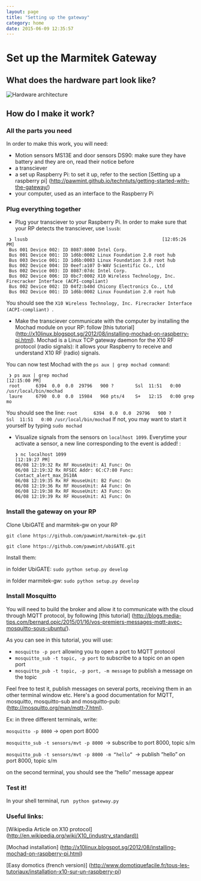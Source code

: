 ```yaml
---
layout: page
title: "Setting up the gateway"
category: home
date: 2015-06-09 12:35:57
---
```


# Set up the Marmitek Gateway

## What does the hardware part look like?

![Hardware architecture](https://github.com/pawmint/techntuts/blob/gh-pages/images/hardware.png?raw=true)

## How do I make it work?


### All the parts you need


In order to make this work, you will need:

* Motion sensors MS13E and door sensors DS90: make sure they have battery and they are on, read their notice before
* a transciever
* a set up Raspberry Pi: to set it up, refer to the section [Setting up a raspberry pi] (http://pawmint.github.io/techntuts/getting-started-with-the-gateway/)
* your computer, used as an interface to the Raspberry Pi 


### Plug everything together



* Plug your transciever to your Raspberry Pi. In order to make sure that your RP detects the transciever, use ```lsusb```:

```
 ❯ lsusb                                                  [12:05:26 PM] 
 Bus 001 Device 002: ID 8087:8000 Intel Corp. 
 Bus 001 Device 001: ID 1d6b:0002 Linux Foundation 2.0 root hub 
 Bus 003 Device 001: ID 1d6b:0003 Linux Foundation 3.0 root hub 
 Bus 002 Device 004: ID 0eef:a107 D-WAV Scientific Co., Ltd 
 Bus 002 Device 003: ID 8087:07dc Intel Corp. 
 Bus 002 Device 006: ID 0bc7:0002 X10 Wireless Technology, Inc. Firecracker Interface (ACPI-compliant) 
 Bus 002 Device 002: ID 04f2:b40d Chicony Electronics Co., Ltd 
 Bus 002 Device 001: ID 1d6b:0002 Linux Foundation 2.0 root hub 
 ```

You should see the ```X10 Wireless Technology, Inc. Firecracker Interface (ACPI-compliant) ```.



* Make the transciever communicate with the computer by installing the Mochad module on your RP: follow [this tutorial] (http://x10linux.blogspot.sg/2012/08/installing-mochad-on-raspberry-pi.html). Mochad is a Linux TCP gateway daemon for the X10 RF protocol (radio signals): it allows your Raspberry to receive and understand X10 RF (radio) signals.

 You can now test Mochad with the ``` ps aux | grep mochad command ```:

 ```
  ❯ ps aux | grep mochad                                                                                                           [12:15:00 PM] 
  root      6394  0.0  0.0  29796   900 ?        Ssl  11:51   0:00 /usr/local/bin/mochad 
  laure     6790  0.0  0.0  15984   960 pts/4    S+   12:15   0:00 grep mo
  ```

  You should see the line:
  ``` root      6394  0.0  0.0  29796   900 ?        Ssl  11:51   0:00 /usr/local/bin/mochad ```
  If not, you may want to start it yourself by typing ```sudo mochad```


* Visualize signals from the sensors on ```localhost 1099```. Everytime your activate a sensor, a new line corresponding to the event is added! :

  ```
  ❯ nc localhost 1099                                                                                                              [12:19:27 PM] 
  06/08 12:19:32 Rx RF HouseUnit: A1 Func: On 
  06/08 12:19:32 Rx RFSEC Addr: 6C:C7:80 Func: Contact_alert_max_DS10A 
  06/08 12:19:35 Rx RF HouseUnit: B2 Func: On 
  06/08 12:19:36 Rx RF HouseUnit: A4 Func: On 
  06/08 12:19:38 Rx RF HouseUnit: A3 Func: On 
  06/08 12:19:39 Rx RF HouseUnit: A1 Func: On 
  ```


### Install the gateway on your RP


  Clone UbiGATE and marmitek-gw on your RP

  ```git clone https://github.com/pawmint/marmitek-gw.git``` 
  
  ```git clone https://github.com/pawmint/ubiGATE.git ```

  
  Install them:

  in folder UbiGATE: ```sudo python setup.py develop``` 
  
  in folder marmitek-gw: ```sudo python setup.py develop```
  

### Install Mosquitto
  

You will need to build the broker and allow it to communicate with the cloud through MQTT protocol, by following [this tutorial] (http://blogs.media-tips.com/bernard.opic/2015/01/16/vos-premiers-messages-mqtt-avec-mosquitto-sous-ubuntu/).


  As you can see in this tutorial, you will use:
* ```mosquitto -p port``` allowing you to open a port to MQTT protocol
* ```mosquitto_sub -t topic, -p port``` to subscribe to a topic on an open port
* ```mosquitto_pub -t topic, -p port, -m message``` to publish a message on the topic
 
Feel free to test it, publish messages on several ports, receiving them in an other terminal window etc. Here's a good documentation for MQTT, mosquitto, mosquitto-sub and mosquitto-pub:
  (http://mosquitto.org/man/mqtt-7.html).

  Ex: in three different terminals, write:

```mosquitto -p 8000``` → open port 8000

```mosquitto_sub -t sensors/mvt -p 8000 ```→ subscribe to port 8000, topic s/m

```mosquitto_pub -t sensors/mvt -p 8000 -m “hello” ```→ publish “hello” on port 8000, topic s/m
 
 on the second terminal, you should see the “hello” message appear


### Test it!

  In your shell terminal, run 
  ``` python gateway.py```


### Useful links:

  [Wikipedia Article on X10 protocol] (http://en.wikipedia.org/wiki/X10_(industry_standard))

  [Mochad installation] (http://x10linux.blogspot.sg/2012/08/installing-mochad-on-raspberry-pi.html)

  [Easy domotics (french version)] (http://www.domotiquefacile.fr/tous-les-tutoriaux/installation-x10-sur-un-raspberry-pi)


